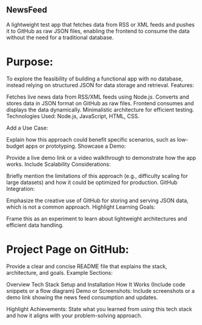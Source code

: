 ## NewsFeed
A lightweight test app that fetches data from RSS or XML feeds and pushes it to GitHub as raw JSON files, enabling the frontend to consume the data without the need for a traditional database.
# Purpose:
To explore the feasibility of building a functional app with no database, instead relying on structured JSON for data storage and retrieval.
Features:

Fetches live news data from RSS/XML feeds using Node.js.
Converts and stores data in JSON format on GitHub as raw files.
Frontend consumes and displays the data dynamically.
Minimalistic architecture for efficient testing.
Technologies Used: Node.js, JavaScript, HTML, CSS.


Add a Use Case:

Explain how this approach could benefit specific scenarios, such as low-budget apps or prototyping.
Showcase a Demo:

Provide a live demo link or a video walkthrough to demonstrate how the app works.
Include Scalability Considerations:

Briefly mention the limitations of this approach (e.g., difficulty scaling for large datasets) and how it could be optimized for production.
GitHub Integration:

Emphasize the creative use of GitHub for storing and serving JSON data, which is not a common approach.
Highlight Learning Goals:

Frame this as an experiment to learn about lightweight architectures and efficient data handling.

# Project Page on GitHub:
Provide a clear and concise README file that explains the stack, architecture, and goals.
Example Sections:

Overview
Tech Stack
Setup and Installation
How It Works (Include code snippets or a flow diagram)
Demo or Screenshots:
Include screenshots or a demo link showing the news feed consumption and updates.

Highlight Achievements:
State what you learned from using this tech stack and how it aligns with your problem-solving approach.
